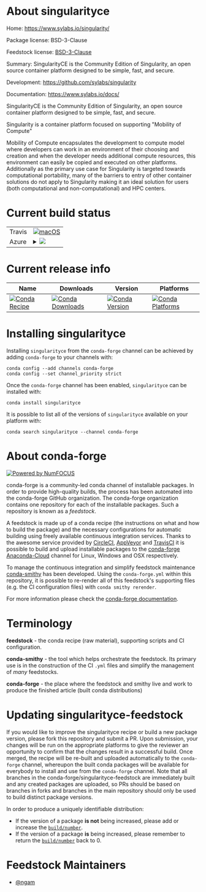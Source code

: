 About singularityce
===================

Home: https://www.sylabs.io/singularity/

Package license: BSD-3-Clause

Feedstock license: [BSD-3-Clause](https://github.com/conda-forge/singularityce-feedstock/blob/master/LICENSE.txt)

Summary: SingularityCE is the Community Edition of Singularity, an open source container platform designed to be simple, fast, and secure.

Development: https://github.com/sylabs/singularity

Documentation: https://www.sylabs.io/docs/

SingularityCE is the Community Edition of Singularity,
an open source container platform designed to be
simple, fast, and secure.

Singularity is a container platform focused on supporting "Mobility of
Compute"

Mobility of Compute encapsulates the development to compute model where
developers can work in an environment of their choosing and creation and
when the developer needs additional compute resources, this environment
can easily be copied and executed on other platforms. Additionally as the
primary use case for Singularity is targeted towards computational
portability, many of the barriers to entry of other container solutions do
not apply to Singularity making it an ideal solution for users (both
computational and non-computational) and HPC centers.


Current build status
====================


<table><tr>
    <td>Travis</td>
    <td>
      <a href="https://travis-ci.com/conda-forge/singularityce-feedstock">
        <img alt="macOS" src="https://img.shields.io/travis/com/conda-forge/singularityce-feedstock/master.svg?label=macOS">
      </a>
    </td>
  </tr>
    
  <tr>
    <td>Azure</td>
    <td>
      <details>
        <summary>
          <a href="https://dev.azure.com/conda-forge/feedstock-builds/_build/latest?definitionId=14719&branchName=master">
            <img src="https://dev.azure.com/conda-forge/feedstock-builds/_apis/build/status/singularityce-feedstock?branchName=master">
          </a>
        </summary>
        <table>
          <thead><tr><th>Variant</th><th>Status</th></tr></thead>
          <tbody><tr>
              <td>linux_64_openssl1.1.1</td>
              <td>
                <a href="https://dev.azure.com/conda-forge/feedstock-builds/_build/latest?definitionId=14719&branchName=master">
                  <img src="https://dev.azure.com/conda-forge/feedstock-builds/_apis/build/status/singularityce-feedstock?branchName=master&jobName=linux&configuration=linux_64_openssl1.1.1" alt="variant">
                </a>
              </td>
            </tr><tr>
              <td>linux_64_openssl3</td>
              <td>
                <a href="https://dev.azure.com/conda-forge/feedstock-builds/_build/latest?definitionId=14719&branchName=master">
                  <img src="https://dev.azure.com/conda-forge/feedstock-builds/_apis/build/status/singularityce-feedstock?branchName=master&jobName=linux&configuration=linux_64_openssl3" alt="variant">
                </a>
              </td>
            </tr><tr>
              <td>linux_aarch64_openssl1.1.1</td>
              <td>
                <a href="https://dev.azure.com/conda-forge/feedstock-builds/_build/latest?definitionId=14719&branchName=master">
                  <img src="https://dev.azure.com/conda-forge/feedstock-builds/_apis/build/status/singularityce-feedstock?branchName=master&jobName=linux&configuration=linux_aarch64_openssl1.1.1" alt="variant">
                </a>
              </td>
            </tr><tr>
              <td>linux_aarch64_openssl3</td>
              <td>
                <a href="https://dev.azure.com/conda-forge/feedstock-builds/_build/latest?definitionId=14719&branchName=master">
                  <img src="https://dev.azure.com/conda-forge/feedstock-builds/_apis/build/status/singularityce-feedstock?branchName=master&jobName=linux&configuration=linux_aarch64_openssl3" alt="variant">
                </a>
              </td>
            </tr><tr>
              <td>linux_ppc64le_openssl1.1.1</td>
              <td>
                <a href="https://dev.azure.com/conda-forge/feedstock-builds/_build/latest?definitionId=14719&branchName=master">
                  <img src="https://dev.azure.com/conda-forge/feedstock-builds/_apis/build/status/singularityce-feedstock?branchName=master&jobName=linux&configuration=linux_ppc64le_openssl1.1.1" alt="variant">
                </a>
              </td>
            </tr><tr>
              <td>linux_ppc64le_openssl3</td>
              <td>
                <a href="https://dev.azure.com/conda-forge/feedstock-builds/_build/latest?definitionId=14719&branchName=master">
                  <img src="https://dev.azure.com/conda-forge/feedstock-builds/_apis/build/status/singularityce-feedstock?branchName=master&jobName=linux&configuration=linux_ppc64le_openssl3" alt="variant">
                </a>
              </td>
            </tr>
          </tbody>
        </table>
      </details>
    </td>
  </tr>
</table>

Current release info
====================

| Name | Downloads | Version | Platforms |
| --- | --- | --- | --- |
| [![Conda Recipe](https://img.shields.io/badge/recipe-singularityce-green.svg)](https://anaconda.org/conda-forge/singularityce) | [![Conda Downloads](https://img.shields.io/conda/dn/conda-forge/singularityce.svg)](https://anaconda.org/conda-forge/singularityce) | [![Conda Version](https://img.shields.io/conda/vn/conda-forge/singularityce.svg)](https://anaconda.org/conda-forge/singularityce) | [![Conda Platforms](https://img.shields.io/conda/pn/conda-forge/singularityce.svg)](https://anaconda.org/conda-forge/singularityce) |

Installing singularityce
========================

Installing `singularityce` from the `conda-forge` channel can be achieved by adding `conda-forge` to your channels with:

```
conda config --add channels conda-forge
conda config --set channel_priority strict
```

Once the `conda-forge` channel has been enabled, `singularityce` can be installed with:

```
conda install singularityce
```

It is possible to list all of the versions of `singularityce` available on your platform with:

```
conda search singularityce --channel conda-forge
```


About conda-forge
=================

[![Powered by
NumFOCUS](https://img.shields.io/badge/powered%20by-NumFOCUS-orange.svg?style=flat&colorA=E1523D&colorB=007D8A)](https://numfocus.org)

conda-forge is a community-led conda channel of installable packages.
In order to provide high-quality builds, the process has been automated into the
conda-forge GitHub organization. The conda-forge organization contains one repository
for each of the installable packages. Such a repository is known as a *feedstock*.

A feedstock is made up of a conda recipe (the instructions on what and how to build
the package) and the necessary configurations for automatic building using freely
available continuous integration services. Thanks to the awesome service provided by
[CircleCI](https://circleci.com/), [AppVeyor](https://www.appveyor.com/)
and [TravisCI](https://travis-ci.com/) it is possible to build and upload installable
packages to the [conda-forge](https://anaconda.org/conda-forge)
[Anaconda-Cloud](https://anaconda.org/) channel for Linux, Windows and OSX respectively.

To manage the continuous integration and simplify feedstock maintenance
[conda-smithy](https://github.com/conda-forge/conda-smithy) has been developed.
Using the ``conda-forge.yml`` within this repository, it is possible to re-render all of
this feedstock's supporting files (e.g. the CI configuration files) with ``conda smithy rerender``.

For more information please check the [conda-forge documentation](https://conda-forge.org/docs/).

Terminology
===========

**feedstock** - the conda recipe (raw material), supporting scripts and CI configuration.

**conda-smithy** - the tool which helps orchestrate the feedstock.
                   Its primary use is in the construction of the CI ``.yml`` files
                   and simplify the management of *many* feedstocks.

**conda-forge** - the place where the feedstock and smithy live and work to
                  produce the finished article (built conda distributions)


Updating singularityce-feedstock
================================

If you would like to improve the singularityce recipe or build a new
package version, please fork this repository and submit a PR. Upon submission,
your changes will be run on the appropriate platforms to give the reviewer an
opportunity to confirm that the changes result in a successful build. Once
merged, the recipe will be re-built and uploaded automatically to the
`conda-forge` channel, whereupon the built conda packages will be available for
everybody to install and use from the `conda-forge` channel.
Note that all branches in the conda-forge/singularityce-feedstock are
immediately built and any created packages are uploaded, so PRs should be based
on branches in forks and branches in the main repository should only be used to
build distinct package versions.

In order to produce a uniquely identifiable distribution:
 * If the version of a package **is not** being increased, please add or increase
   the [``build/number``](https://docs.conda.io/projects/conda-build/en/latest/resources/define-metadata.html#build-number-and-string).
 * If the version of a package **is** being increased, please remember to return
   the [``build/number``](https://docs.conda.io/projects/conda-build/en/latest/resources/define-metadata.html#build-number-and-string)
   back to 0.

Feedstock Maintainers
=====================

* [@ngam](https://github.com/ngam/)

